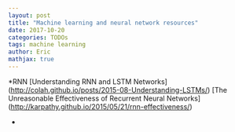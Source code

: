 ```yaml
---
layout: post
title: "Machine learning and neural network resources"
date: 2017-10-20
categories: TODOs
tags: machine learning
author: Eric
mathjax: true
---
```



*RNN
[Understanding RNN and LSTM Networks] (http://colah.github.io/posts/2015-08-Understanding-LSTMs/)
[The Unreasonable Effectiveness of Recurrent Neural Networks] (http://karpathy.github.io/2015/05/21/rnn-effectiveness/)


*

